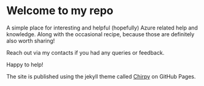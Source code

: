 # Welcome to my repo

A simple place for interesting and helpful (hopefully) Azure related help and knowledge. Along with the occasional recipe, because those are definitely also worth sharing!

Reach out via my contacts if you had any queries or feedback. 

Happy to help!

The site is published using the jekyll theme called <a href="https://github.com/cotes2020/jekyll-theme-chirpy/" target="_blank">Chirpy</a> on GitHub Pages.
